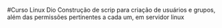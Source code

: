 #Curso Linux Dio
Construção de scrip para criação de usuários e grupos, além das permissões pertinentes a cada um, em servidor linux
